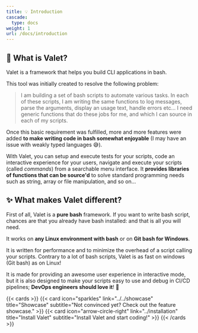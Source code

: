 ```yaml
---
title: 💡 Introduction
cascade:
  type: docs
weight: 1
url: /docs/introduction
---
```


## 🤔 What is Valet?

Valet is a framework that helps you build CLI applications in bash.

This tool was initially created to resolve the following problem:

> I am building a set of bash scripts to automate various tasks. In each of these scripts, I am writing the same functions to log messages, parse the arguments, display an usage text, handle errors etc... I need generic functions that do these jobs for me, and which I can source in each of my scripts.

Once this basic requirement was fulfilled, more and more features were added **to make writing code in bash somewhat enjoyable** (I may have an issue with weakly typed languages 😅).

With Valet, you can setup and execute tests for your scripts, code an interactive experience for your users, navigate and execute your scripts (called *commands*) from a searchable menu interface. It **provides libraries of functions that can be source'd** to solve standard programming needs such as string, array or file manipulation, and so on...

## ✨ What makes Valet different?

First of all, Valet is a **pure bash** framework. If you want to write bash script, chances are that you already have bash installed: and that is all you will need.

It works on **any Linux environment with bash** or on **Git bash for Windows**.

It is written for performance and to minimize the overhead of a script calling your scripts. Contrary to a lot of bash scripts, Valet is as fast on windows (Git bash) as on Linux!

It is made for providing an awesome user experience in interactive mode, but it is also designed to make your scripts easy to use and debug in CI/CD pipelines; **DevOps engineers should love it**! 💖

{{< cards >}}
  {{< card icon="sparkles" link="../../showcase" title="Showcase" subtitle="Not convinced yet? Check out the feature showcase." >}}
  {{< card icon="arrow-circle-right" link="../installation" title="Install Valet" subtitle="Install Valet and start coding!" >}}
{{< /cards >}}
